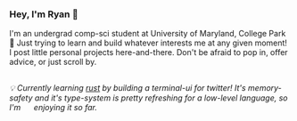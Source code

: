 ### Hey, I'm Ryan 🌴

I'm an undergrad comp-sci student at University of Maryland, College Park 🐢 
Just trying to learn and build whatever interests me at any given moment!
I post little personal projects here-and-there. Don't be afraid to pop in, offer advice,
or just scroll by.

##

###### 💡  Currently learning [rust](https://www.rust-lang.org/) by building a terminal-ui for twitter! It's memory-safety and it's type-system is pretty refreshing for a low-level language, so I'm &nbsp;&nbsp;&nbsp;&nbsp;&nbsp;enjoying it so far.


